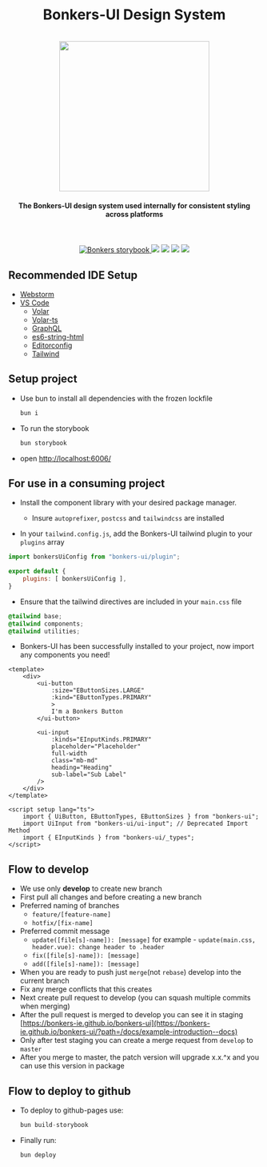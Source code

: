 <h1 align="center">Bonkers-UI Design System</h1>  

<br/>

<div align="center" style="display:flex; flex-direction: column;">
	<a href="https://bonkers-ie.github.io/bonkers-ui" target="_blank">
		<img width="300" src="https://web-assets.bonkers.ie/packs/static/logo/bonkers_logo-279f0cff5a9b71e3059a.svg">
	</a>

<h4>The Bonkers-UI design system used internally for consistent styling across platforms</h3>

<br/>
<br/>

<div align="center">
	<a href="https://bonkers-ie.github.io/bonkers-ui/"  target="_blank">  
		<img alt="Bonkers storybook" src="https://img.shields.io/badge/Bonkers-UI-green.svg?logo=storybook" />  
	</a>
	<img src="https://img.shields.io/npm/v/bonkers-ui?color=green">
	<img src="https://img.shields.io/npm/l/bonkers-ui">
	<img src="https://img.shields.io/npm/dw/bonkers-ui">
	<img src="https://img.badgesize.io/https:/unpkg.com/bonkers-ui/?label=Brotli%20size%3A%20JS&compression=brotli">
</div>
</div>

  
    
## Recommended IDE Setup
- [Webstorm](https://www.jetbrains.com/webstorm/)
- [VS Code](https://code.visualstudio.com/)
  - [Volar](https://marketplace.visualstudio.com/items?itemName=Vue.volar)
  - [Volar-ts](https://marketplace.visualstudio.com/items?itemName=Vue.vscode-typescript-vue-plugin)
  - [GraphQL](htps://marketplace.visualstudio.com/items?itemName=mquandalle.graphql)
  - [es6-string-html](https://marketplace.visualstudio.com/items?itemName=Tobermory.es6-string-html)
  - [Editorconfig](https://marketplace.visualstudio.com/items?itemName=EditorConfig.EditorConfig)
  - [Tailwind](https://marketplace.visualstudio.com/items?itemName=bradlc.vscode-tailwindcss)
## Setup project
- Use bun to install all dependencies with the frozen lockfile

	```js
	bun i
	```
- To run the storybook

	```js
	bun storybook
	```
- open [http://localhost:6006/](http://localhost:6006/)

## For use in a consuming project
- Install the component library with your desired package manager.
	- Insure `autoprefixer`, `postcss` and `tailwindcss` are installed

- In your `tailwind.config.js`, add the Bonkers-UI tailwind plugin to your `plugins` array

```js
import bonkersUiConfig from "bonkers-ui/plugin";

export default {
	plugins: [ bonkersUiConfig ],	
}
```

- Ensure that the tailwind directives are included in your `main.css` file

```css
@tailwind base;
@tailwind components;
@tailwind utilities;
```

- Bonkers-UI has been successfully installed to your project, now import any components you need!
```vue
<template>
	<div>
		<ui-button 
			:size="EButtonSizes.LARGE" 
			:kind="EButtonTypes.PRIMARY"
			>
			I'm a Bonkers Button
		</ui-button>

		<ui-input
			:kinds="EInputKinds.PRIMARY"
			placeholder="Placeholder"
			full-width
			class="mb-md"
			heading="Heading"
			sub-label="Sub Label"
		/>	
	</div>
</template>

<script setup lang="ts">
	import { UiButton, EButtonTypes, EButtonSizes } from "bonkers-ui";
	import UiInput from "bonkers-ui/ui-input"; // Deprecated Import Method
	import { EInputKinds } from "bonkers-ui/_types";
</script>
```

## Flow to develop
- We use only <b>develop</b> to create new branch
- First pull all changes and before creating a new branch
- Preferred naming of branches
  - `feature/[feature-name]`
  - `hotfix/[fix-name]`
- Preferred commit message
  - `update([file[s]-name]): [message]` for example - `update(main.css, header.vue): change header to .header`
  - `fix([file[s]-name]): [message]`
  - `add([file[s]-name]): [message]`
- When you are ready to push just `merge`(not `rebase`) develop into the current branch 
- Fix any merge conflicts that this creates
- Next create pull request to develop (you can squash multiple commits when merging)
- After the pull request is merged to develop you can see it in staging [https://bonkers-ie.github.io/bonkers-ui](https://bonkers-ie.github.io/bonkers-ui/?path=/docs/example-introduction--docs)
- Only after test staging you can create a merge request from `develop` to `master`
- After you merge to master, the patch version will upgrade x.x.^x and you can use this version in package

## Flow to deploy to github
- To deploy to github-pages use:
	```js
	bun build-storybook
	``` 
- Finally run:
	```js
	bun deploy
	```
